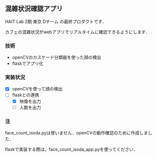 ## 混雑状況確認アプリ
HAIT Lab 2期 東京 Dチーム の最終プロダクトです．

カフェの混雑状況がwebアプリでリアルタイムに確認できるようにします．

### 技術
- openCVのカスケード分類器を使った顔の検出
- flaskでアプリ化

### 実装状況
- [x] openCVを使って顔の検出
- [ ] flaskとの連携
    - [x] 映像を出力
    - [ ] 人数を出力

### 注
face_count_isoda.pyは使いません．openCVの動作確認のために作成しました．

flaskで実装する際は，face_count_isoda_app.pyを使ってください．
